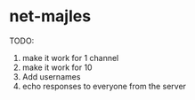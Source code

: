 # net-majles

TODO:

1. make it work for 1 channel
2. make it work for 10
3. Add usernames
4. echo responses to everyone from the server
